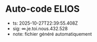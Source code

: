 # Auto-code ELIOS
- ts: 2025-10-27T22:39:55.408Z
- sig: ∞.je.toi.nous.432.528
- note: fichier généré automatiquement